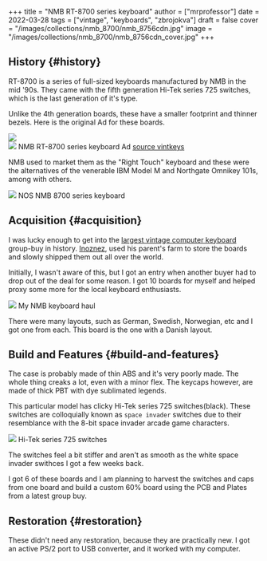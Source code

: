 +++
title = "NMB RT-8700 series keyboard"
author = ["mrprofessor"]
date = 2022-03-28
tags = ["vintage", "keyboards", "zbrojokva"]
draft = false
cover = "/images/collections/nmb_8700/nmb_8756cdn.jpg"
image = "/images/collections/nmb_8700/nmb_8756cdn_cover.jpg"
+++

## History {#history}

RT-8700 is a series of full-sized keyboards manufactured by NMB in the mid '90s.
They came with the fifth generation Hi-Tek series 725 switches, which is the
last generation of it's type.

Unlike the 4th generation boards, these have a smaller footprint and thinner
bezels. Here is the original Ad for these boards.

<div class="post-image">
  <img src="/images/collections/nmb_8700/nmb_rt_8700_ad_01.png" loading="lazy"/>
</div>

<div class="post-image">
  <img src="/images/collections/nmb_8700/nmb_rt_8700_ad_02.png" loading="lazy"/>
  <span class="img-description"> NMB RT-8700 series keyboard Ad <a target="_blank" href="https://sites.google.com/view/vintkeys-wiki/NMB/Fifth_Generation">source vintkeys</a></span>
</div>

NMB used to market them as the "Right Touch" keyboard and these were the
alternatives of the venerable IBM Model M and Northgate Omnikey 101s, among
with others.

<div class="post-image">
  <img src="/images/collections/nmb_8700/nmb_8756cdn_back.jpg" loading="lazy"/>
  <span class="img-description"> NOS NMB 8700 series keyboard </span>
</div>


## Acquisition {#acquisition}

I was lucky enough to get into the [largest vintage computer keyboard](https://deskthority.net/viewtopic.php?f=2&t=25763) group-buy
in history. [Inoznez](https://deskthority.net/memberlist.php?mode=viewprofile&u=21126), used his parent's farm to store the boards and slowly
shipped them out all over the world.

Initially, I wasn't aware of this, but I got an entry when another buyer had to
drop out of the deal for some reason. I got 10 boards for myself and helped proxy
some more for the local keyboard enthusiasts.

<div class="post-image">
  <img src="/images/collections/televideo_99x_dec/nmb_keyboards.jpg" loading="lazy"/>
  <span class="img-description"> My NMB keyboard haul </span>
</div>

There were many layouts, such as German, Swedish, Norwegian, etc and I got one
from each. This board is the one with a Danish layout.


## Build and Features {#build-and-features}

The case is probably made of thin ABS and it's very poorly made. The whole thing
creaks a lot, even with a minor flex. The keycaps however, are made of thick PBT
with dye sublimated legends.

This particular model has clicky Hi-Tek series 725 switches(black). These
switches are colloquially known as `space invader` switches due to their
resemblance with the 8-bit space invader arcade game characters.

<div class="post-image">
  <img src="/images/collections/nmb_8700/nmb_8756cdn_cover.jpg" loading="lazy"/>
  <span class="img-description"> Hi-Tek series 725 switches </span>
</div>

The switches feel a bit stiffer and aren't as smooth as the white space invader
swithces I got a few weeks back.

I got 6 of these boards and I am planning to harvest the switches and caps from
one board and build a custom 60% board using the PCB and Plates from a latest
group buy.


## Restoration {#restoration}

These didn't need any restoration, because they are practically new. I got an
active PS/2 port to USB converter, and it worked with my computer.
